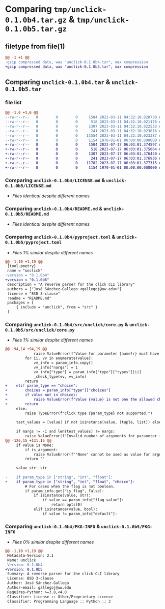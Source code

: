 # Comparing `tmp/unclick-0.1.0b4.tar.gz` & `tmp/unclick-0.1.0b5.tar.gz`

## filetype from file(1)

```diff
@@ -1 +1 @@
-gzip compressed data, was "unclick-0.1.0b4.tar", max compression
+gzip compressed data, was "unclick-0.1.0b5.tar", max compression
```

## Comparing `unclick-0.1.0b4.tar` & `unclick-0.1.0b5.tar`

### file list

```diff
@@ -1,6 +1,6 @@
--rw-r--r--   0        0        0     1504 2023-03-11 04:32:10.020730 unclick-0.1.0b4/LICENSE.md
--rw-r--r--   0        0        0      518 2023-03-11 04:32:10.021176 unclick-0.1.0b4/README.md
--rw-r--r--   0        0        0     1307 2023-03-11 04:32:10.022533 unclick-0.1.0b4/pyproject.toml
--rw-r--r--   0        0        0      241 2023-03-11 04:32:10.023016 unclick-0.1.0b4/src/unclick/__init__.py
--rw-r--r--   0        0        0    11554 2023-03-11 04:32:10.023387 unclick-0.1.0b4/src/unclick/core.py
--rw-r--r--   0        0        0     1154 1970-01-01 00:00:00.000000 unclick-0.1.0b4/PKG-INFO
+-rw-r--r--   0        0        0     1504 2023-07-17 06:03:01.374597 unclick-0.1.0b5/LICENSE.md
+-rw-r--r--   0        0        0      518 2023-07-17 06:03:01.375064 unclick-0.1.0b5/README.md
+-rw-r--r--   0        0        0     1307 2023-07-17 06:03:01.376440 unclick-0.1.0b5/pyproject.toml
+-rw-r--r--   0        0        0      241 2023-07-17 06:03:01.376936 unclick-0.1.0b5/src/unclick/__init__.py
+-rw-r--r--   0        0        0    11782 2023-07-17 06:03:01.377315 unclick-0.1.0b5/src/unclick/core.py
+-rw-r--r--   0        0        0     1154 1970-01-01 00:00:00.000000 unclick-0.1.0b5/PKG-INFO
```

### Comparing `unclick-0.1.0b4/LICENSE.md` & `unclick-0.1.0b5/LICENSE.md`

 * *Files identical despite different names*

### Comparing `unclick-0.1.0b4/README.md` & `unclick-0.1.0b5/README.md`

 * *Files identical despite different names*

### Comparing `unclick-0.1.0b4/pyproject.toml` & `unclick-0.1.0b5/pyproject.toml`

 * *Files 1% similar despite different names*

```diff
@@ -1,10 +1,10 @@
 [tool.poetry]
 name = "unclick"
-version = "0.1.0b4"
+version = "0.1.0b5"
 description = "A reverse parser for the click CLI library"
 authors = ["José Sánchez-Gallego <gallegoj@uw.edu>"]
 license = "BSD 3-clause"
 readme = "README.md"
 packages = [
     { include = "unclick", from = "src" }
 ]
```

### Comparing `unclick-0.1.0b4/src/unclick/core.py` & `unclick-0.1.0b5/src/unclick/core.py`

 * *Files 1% similar despite different names*

```diff
@@ -94,14 +94,19 @@
             raise ValueError(f"Value for parameter {name!r} must have len {param_len}.")
         for ii, vv in enumerate(value):
             vv_info = param_info.copy()
             vv_info["nargs"] = 1
             vv_info["type"] = param_info["type"]["types"][ii]
             _check_type(vv, vv_info)
         return
+    elif param_type == "choice":
+        choices = param_info["type"]["choices"]
+        if value not in choices:
+            raise ValueError(f"Value {value} is not one the allowed choices {choices}.")
+        return
     else:
         raise TypeError(f"click type {param_type} not supported.")
 
     test_values = [value] if not isinstance(value, (tuple, list)) else value
 
     if nargs != -1 and len(test_values) != nargs:
         raise ValueError(f"Invalid number of arguments for parameter {name!r}.")
@@ -126,15 +131,15 @@
     if value is None:
         if is_argument:
             raise ValueError(f"'None' cannot be used as value for argument {name!r}.")
         return ""
 
     value_str: str
 
-    if param_type in ["string", "int", "float"]:
+    if param_type in ["string", "int", "float", "choice"]:
         # For cases when the flag is not boolean.
         if param_info.get("is_flag", False):
             if isinstance(value, str):
                 if value == param_info["flag_value"]:
                     return opts[0]
             elif isinstance(value, bool):
                 if value != param_info["default"]:
```

### Comparing `unclick-0.1.0b4/PKG-INFO` & `unclick-0.1.0b5/PKG-INFO`

 * *Files 0% similar despite different names*

```diff
@@ -1,10 +1,10 @@
 Metadata-Version: 2.1
 Name: unclick
-Version: 0.1.0b4
+Version: 0.1.0b5
 Summary: A reverse parser for the click CLI library
 License: BSD 3-clause
 Author: José Sánchez-Gallego
 Author-email: gallegoj@uw.edu
 Requires-Python: >=3.8,<4.0
 Classifier: License :: Other/Proprietary License
 Classifier: Programming Language :: Python :: 3
```

